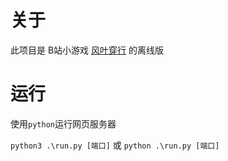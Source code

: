 # 关于
此项目是 B站小游戏 [风叶穿行](https://www.bilibili.com/blackboard/fe/activity-HQjQSdd3L8.html) 的离线版

# 运行
使用`python`运行网页服务器

`python3 .\run.py [端口]` 或 `python .\run.py [端口]`

